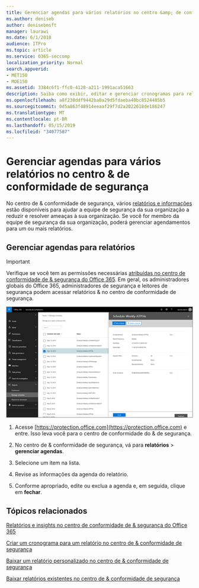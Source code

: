 ```yaml
---
title: Gerenciar agendas para vários relatórios no centro &amp; de conformidade de segurança
ms.author: deniseb
author: denisebmsft
manager: laurawi
ms.date: 6/1/2018
audience: ITPro
ms.topic: article
ms.service: O365-seccomp
localization_priority: Normal
search.appverid:
- MET150
- MOE150
ms.assetid: 3384c6f1-ffc0-4120-a211-1991aca51663
description: Saiba como exibir, editar e gerenciar cronogramas para relatórios no centro de conformidade &amp; de segurança.
ms.openlocfilehash: a8f230ddf9442ba0a29d5fdaeba40bc8524405b5
ms.sourcegitcommit: 0d5a863f48914eeaaf29f7d2a2022618de186247
ms.translationtype: MT
ms.contentlocale: pt-BR
ms.lasthandoff: 05/15/2019
ms.locfileid: "34077587"
---
```

# <a name="manage-schedules-for-multiple-reports-in-the-security-amp-compliance-center"></a>Gerenciar agendas para vários relatórios no centro &amp; de conformidade de segurança

No centro de &amp; conformidade de segurança, vários [relatórios e informações](reports-and-insights-in-security-and-compliance.md) estão disponíveis para ajudar a equipe de segurança da sua organização a reduzir e resolver ameaças à sua organização. Se você for membro da equipe de segurança da sua organização, poderá gerenciar agendamentos para um ou mais relatórios. 
  
## <a name="manage-schedules-for-reports"></a>Gerenciar agendas para relatórios

> [!IMPORTANT]
> Verifique se você tem as permissões necessárias [atribuídas no centro de conformidade de &amp; segurança do Office 365](permissions-in-the-security-and-compliance-center.md). Em geral, os administradores globais do Office 365, administradores de segurança e leitores de segurança podem acessar relatórios &amp; no centro de conformidade de segurança. 
  
![No centro de &amp; conformidade de segurança, escolha \> relatórios gerenciar agendas](media/efa5e2f9-bf73-4f85-acea-f1ca7e2bca5e.png)

1. Acesse [https://protection.office.com](https://protection.office.com) e entre. Isso leva você para o centro de conformidade do & de segurança.

2. No centro de &amp; conformidade de segurança, vá para **relatórios** \> **gerenciar agendas**.
    
3. Selecione um item na lista.
    
4. Revise as informações da agenda do relatório.
    
5. Conforme apropriado, edite ou exclua a agenda e, em seguida, clique em **fechar**.
    
## <a name="related-topics"></a>Tópicos relacionados

[Relatórios e insights no centro de conformidade de &amp; segurança do Office 365](reports-and-insights-in-security-and-compliance.md)
  
[Criar um cronograma para um relatório no centro de &amp; conformidade de segurança](create-a-schedule-for-a-report.md)
  
[Baixar um relatório personalizado no centro de &amp; conformidade de segurança](set-up-and-download-a-custom-report.md)
  
[Baixar relatórios existentes no centro de &amp; conformidade de segurança](download-existing-reports.md)
  

